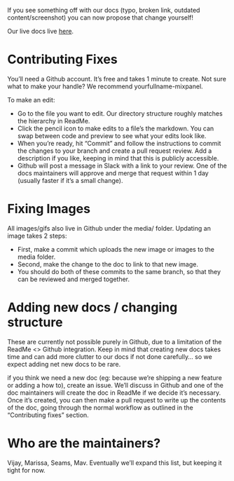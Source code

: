 If you see something off with our docs (typo, broken link, outdated content/screenshot) you can now propose that change yourself!

Our live docs live [here](https://developer.mixpanel.com/v3.19). 

# Contributing Fixes
You’ll need a Github account. It’s free and takes 1 minute to create. Not sure what to make your handle? We recommend yourfullname-mixpanel. 

To make an edit: 
* Go to the file you want to edit. Our directory structure roughly matches the hierarchy in ReadMe.
* Click the pencil icon to make edits to a file’s the markdown. You can swap between code and preview to see what your edits look like.
* When you’re ready, hit “Commit” and follow the instructions to commit the changes to your branch and create a pull request review. Add a description if you like, keeping in mind that this is publicly accessible. 
* Github will post a message in Slack with a link to your review. One of the docs maintainers will approve and merge that request within 1 day (usually faster if it’s a small change). 

# Fixing Images
All images/gifs also live in Github under the media/ folder. Updating an image takes 2 steps:
* First, make a commit which uploads the new image or images to the media folder. 
* Second, make the change to the doc to link to that new image. 
* You should do both of these commits to the same branch, so that they can be reviewed and merged together. 

# Adding new docs / changing structure
These are currently not possible purely in Github, due to a limitation of the ReadMe <> Github integration. Keep in mind that creating new docs takes time and can add more clutter to our docs if not done carefully… so we expect adding net new docs to be rare. 

if you think we need a new doc (eg: because we’re shipping a new feature or adding a how to), create an issue. We’ll discuss in Github and one of the doc maintainers will create the doc in ReadMe if we decide it’s necessary. Once it’s created, you can then make a pull request to write up the contents of the doc, going through the normal workflow as outlined in the “Contributing fixes” section. 

# Who are the maintainers?
Vijay, Marissa, Seams, Mav. Eventually we’ll expand this list, but keeping it tight for now.

